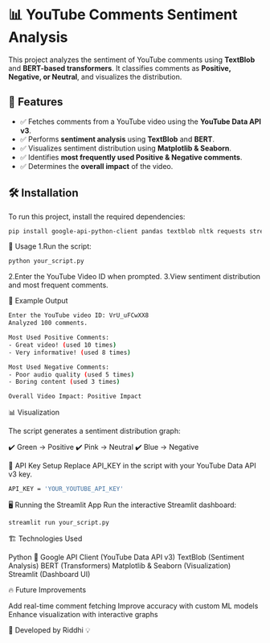 # 📊 YouTube Comments Sentiment Analysis

This project analyzes the sentiment of YouTube comments using **TextBlob** and **BERT-based transformers**. It classifies comments as **Positive, Negative, or Neutral**, and visualizes the distribution.

## 🚀 Features
- ✅ Fetches comments from a YouTube video using the **YouTube Data API v3**.
- ✅ Performs **sentiment analysis** using **TextBlob** and **BERT**.
- ✅ Visualizes sentiment distribution using **Matplotlib & Seaborn**.
- ✅ Identifies **most frequently used Positive & Negative comments**.
- ✅ Determines the **overall impact** of the video.

## 🛠️ Installation

To run this project, install the required dependencies:

```bash
pip install google-api-python-client pandas textblob nltk requests streamlit pyngrok transformers
```
📝 Usage
1.Run the script:
``` bash
python your_script.py
```
2.Enter the YouTube Video ID when prompted.
3.View sentiment distribution and most frequent comments.

📌 Example Output
```bash
Enter the YouTube video ID: VrU_uFCwXX8
Analyzed 100 comments.

Most Used Positive Comments:
- Great video! (used 10 times)
- Very informative! (used 8 times)

Most Used Negative Comments:
- Poor audio quality (used 5 times)
- Boring content (used 3 times)

Overall Video Impact: Positive Impact
```
📊 Visualization

The script generates a sentiment distribution graph:

✔️ Green → Positive
✔️ Pink → Neutral
✔️ Blue → Negative

🔑 API Key Setup
Replace API_KEY in the script with your YouTube Data API v3 key.
```bash
API_KEY = 'YOUR_YOUTUBE_API_KEY'
```
🖥️ Running the Streamlit App
Run the interactive Streamlit dashboard:

```bash
streamlit run your_script.py
```
🏗️ Technologies Used

Python 🐍
Google API Client (YouTube Data API v3)
TextBlob (Sentiment Analysis)
BERT (Transformers)
Matplotlib & Seaborn (Visualization)
Streamlit (Dashboard UI)

🔥 Future Improvements

 Add real-time comment fetching
 Improve accuracy with custom ML models
 Enhance visualization with interactive graphs

🎯 Developed by Riddhi 💡
